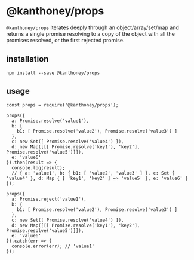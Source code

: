 # @kanthoney/props

`@kanthoney/props` iterates deeply through an object/array/set/map and returns a single promise resolving to a copy of the object with all the promises resolved,
or the first rejected promise.

## installation

`npm install --save @kanthoney/props`

## usage

```
const props = require('@kanthoney/props');

props({
  a: Promise.resolve('value1'),
  b: {
    b1: [ Promise.resolve('value2'), Promise.resolve('value3') ]
  },
  c: new Set([ Promise.resolve('value4') ]),
  d: new Map([[[ Promise.resolve('key1'), 'key2'], Promise.resolve('value5')]]),
  e: 'value6'
}).then(result => {
  console.log(result);
  // { a: 'value1', b: { b1: [ 'value2', 'value3' ] }, c: Set { 'value4' }, d: Map { [ 'key1', 'key2' ] => 'value5' }, e: 'value6' }
});

props({
  a: Promise.reject('value1'),
  b: {
    b1: [ Promise.resolve('value2'), Promise.resolve('value3') ]
  },
  c: new Set([ Promise.resolve('value4') ]),
  d: new Map([[[ Promise.resolve('key1'), 'key2'], Promise.resolve('value5')]]),
  e: 'value6'
}).catch(err => {
  console.error(err); // 'value1'
});
```

